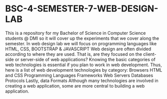 # BSC-4-SEMESTER-7-WEB-DESIGN-LAB
This is a repository for my Bachelor of Science in Computer Science students @ DMI so it will cover up the experiments that we cover along the semester. In web design lab we will focus on programming languages like HTML, CSS, BOOTSTRAP & JAVASCRIPT
Web design are often divided according to where they are used. That is, are they focused on the client-side or server-side of web applications? Knowing the basic categories of web technologies is essential if you plan to work in web development. Thus, here is a list of web development technologies by category:
Browsers
HTML and CSS
Programming Languages
Frameworks
Web Servers
Databases
Protocols
Lastly, data Formats
Although many technologies are involved in creating a web application, some are more central to building a web application.
